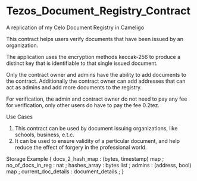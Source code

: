 # Tezos_Document_Registry_Contract
A replication of my Celo Document Registry in Cameligo

This contract  helps users verify documents that have been issued by an organization. 

The application uses the encryption methods keccak-256 to produce a distinct key that is identifiable to that single issued document.

Only the contract owner and admins have the ability to add documents to the contract. Additionally the contract owner can add addresses that can act as admins and add more documents to the registry.

For verification, the admin and contract owner do not need to pay any fee for verification, only other users do have to pay the fee 0.2tez.

Use Cases
1. This contract can be used by document issuing organizations, like schools, business, e.t.c.
2. It can be used to ensure validity of a perticular document, and help reduce the effect of forgery in the professional world.


Storage Example
{
    docs_2_hash_map : (bytes, timestamp) map ;
    no_of_docs_in_reg : nat ;
    hashes_array : bytes list ;
    admins : (address, bool) map ;
    current_doc_details : document_details ;
}

